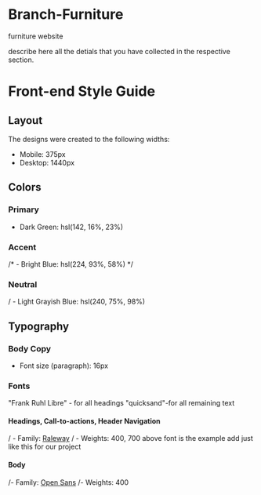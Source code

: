 # Branch-Furniture
furniture website

describe here all the detials that you have collected in the respective section.

# Front-end Style Guide

## Layout

The designs were created to the following widths:

- Mobile: 375px
- Desktop: 1440px

## Colors

### Primary

- Dark Green: hsl(142, 16%, 23%)


### Accent

/* - Bright Blue: hsl(224, 93%, 58%) */


### Neutral

/ - Light Grayish Blue: hsl(240, 75%, 98%)


## Typography

### Body Copy

- Font size (paragraph): 16px

### Fonts
"Frank Ruhl Libre" - for all headings
"quicksand"-for all remaining text

#### Headings, Call-to-actions, Header Navigation

/ - Family: [Raleway](https://fonts.google.com/specimen/Raleway)
/ - Weights: 400, 700
 above font is the example add just like this for our project 

#### Body

/- Family: [Open Sans](https://fonts.google.com/specimen/Open+Sans)
/- Weights: 400